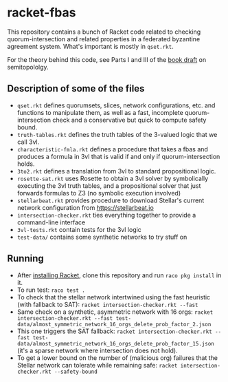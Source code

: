 # racket-fbas

This repository contains a bunch of Racket code related to checking quorum-intersection and related properties in a federated byzantine agreement system.
What's important is mostly in `qset.rkt`.

For the theory behind this code, see Parts I and III of the [book draft](https://arxiv.org/abs/2402.03253) on semitopololgy.

## Description of some of the files

* `qset.rkt` defines quorumsets, slices, network configurations, etc. and functions to manipulate them, as well as a fast, incomplete quorum-intersection check and a conservative but quick to compute safety bound.
* `truth-tables.rkt` defines the truth tables of the 3-valued logic that we call 3vl.
* `characteristic-fmla.rkt` defines a procedure that takes a fbas and produces a formula in 3vl that is valid if and only if quorum-intersection holds.
* `3to2.rkt` defines a translation from 3vl to standard propositional logic.
* `rosette-sat.rkt` uses Rosette to obtain a 3vl solver by symbolically executing the 3vl truth tables, and a propositional solver that just forwards formulas to Z3 (no symbolic execution involved)
* `stellarbeat.rkt` provides procedure to download Stellar's current network configuration from https://stellarbeat.io
* `intersection-checker.rkt` ties everything together to provide a command-line interface
* `3vl-tests.rkt` contain tests for the 3vl logic
* `test-data/` contains some synthetic networks to try stuff on

## Running

* After [installing Racket](https://download.racket-lang.org/), clone this repository and run `raco pkg install` in it.
* To run test: `raco test .`
* To check that the stellar network intertwined using the fast heuristic (with fallback to SAT): `racket intersection-checker.rkt --fast`
* Same check on a synthetic, asymmetric network with 16 orgs: `racket intersection-checker.rkt --fast test-data/almost_symmetric_network_16_orgs_delete_prob_factor_2.json`
* This one triggers the SAT fallback: `racket intersection-checker.rkt --fast test-data/almost_symmetric_network_16_orgs_delete_prob_factor_15.json` (it's a sparse network where intersection does not hold).
* To get a lower bound on the number of (malicious org) failures that the Stellar network can tolerate while remaining safe: `racket intersection-checker.rkt --safety-bound`
